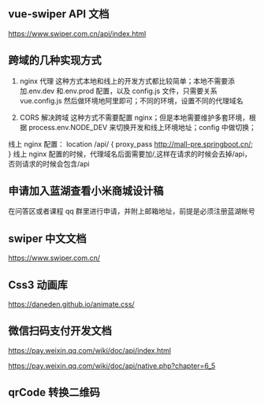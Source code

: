 ## vue-swiper API 文档

https://www.swiper.com.cn/api/index.html

## 跨域的几种实现方式

1. nginx 代理
   这种方式本地和线上的开发方式都比较简单；本地不需要添加.env.dev 和.env.prod 配置，以及 config.js 文件，只需要关系 vue.config.js 然后做环境地阿里即可；不同的环境，设置不同的代理域名

2. CORS 解决跨域
   这种方式不需要配置 nginx；但是本地需要维护多套环境，根据 process.env.NODE_DEV 来切换开发和线上环境地址；config 中做切换；

线上 nginx 配置：
location /api/ {
proxy_pass http://mall-pre.springboot.cn/;
}
线上 nginx 配置的时候，代理域名后面需要加/,这样在请求的时候会去掉/api，否则请求的时候会包含/api

## 申请加入蓝湖查看小米商城设计稿

在问答区或者课程 qq 群里进行申请，并附上邮箱地址，前提是必须注册蓝湖帐号

## swiper 中文文档

https://www.swiper.com.cn/

## Css3 动画库

https://daneden.github.io/animate.css/

## 微信扫码支付开发文档

https://pay.weixin.qq.com/wiki/doc/api/index.html

https://pay.weixin.qq.com/wiki/doc/api/native.php?chapter=6_5

## qrCode 转换二维码
